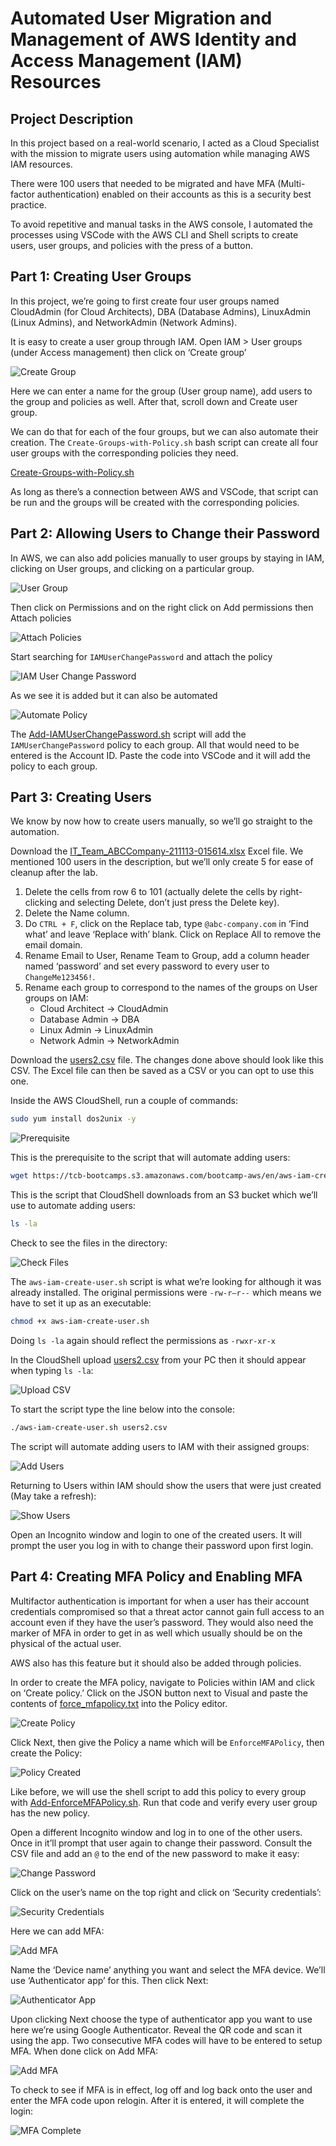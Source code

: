 
# Automated User Migration and Management of AWS Identity and Access Management (IAM) Resources

## Project Description
In this project based on a real-world scenario, I acted as a Cloud Specialist with the mission to migrate users using automation while managing AWS IAM resources.

There were 100 users that needed to be migrated and have MFA (Multi-factor authentication) enabled on their accounts as this is a security best practice.

To avoid repetitive and manual tasks in the AWS console, I automated the processes using VSCode with the AWS CLI and Shell scripts to create users, user groups, and policies with the press of a button.

## Part 1: Creating User Groups
In this project, we’re going to first create four user groups named CloudAdmin (for Cloud Architects), DBA (Database Admins), LinuxAdmin (Linux Admins), and NetworkAdmin (Network Admins).

It is easy to create a user group through IAM. Open IAM > User groups (under Access management) then click on ‘Create group’

![Create Group](https://i.imgur.com/wnGihoZ.png)

Here we can enter a name for the group (User group name), add users to the group and policies as well. After that, scroll down and Create user group.

We can do that for each of the four groups, but we can also automate their creation. The `Create-Groups-with-Policy.sh` bash script can create all four user groups with the corresponding policies they need.

[Create-Groups-with-Policy.sh](Create-Groups-with-Policy.sh)

As long as there’s a connection between AWS and VSCode, that script can be run and the groups will be created with the corresponding policies.

## Part 2: Allowing Users to Change their Password
In AWS, we can also add policies manually to user groups by staying in IAM, clicking on User groups, and clicking on a particular group.

![User Group](https://i.imgur.com/47rAE8V.png)

Then click on Permissions and on the right click on Add permissions then Attach policies

![Attach Policies](https://i.imgur.com/TIChBiZ.png)

Start searching for `IAMUserChangePassword` and attach the policy

![IAM User Change Password](https://i.imgur.com/JHcoamx.png)

As we see it is added but it can also be automated

![Automate Policy](https://i.imgur.com/a4VDVqC.png)

The [Add-IAMUserChangePassword.sh](Add-IAMUserChangePassword.sh) script will add the `IAMUserChangePassword` policy to each group. All that would need to be entered is the Account ID. Paste the code into VSCode and it will add the policy to each group.

## Part 3: Creating Users
We know by now how to create users manually, so we’ll go straight to the automation.

Download the [IT_Team_ABCCompany-211113-015614.xlsx](IT_Team_ABCCompany-211113-015614.xlsx) Excel file. We mentioned 100 users in the description, but we’ll only create 5 for ease of cleanup after the lab.

1. Delete the cells from row 6 to 101 (actually delete the cells by right-clicking and selecting Delete, don’t just press the Delete key).
2. Delete the Name column.
3. Do `CTRL + F`, click on the Replace tab, type `@abc-company.com` in ‘Find what’ and leave ‘Replace with’ blank. Click on Replace All to remove the email domain.
4. Rename Email to User, Rename Team to Group, add a column header named ‘password’ and set every password to every user to `ChangeMe123456!`.
5. Rename each group to correspond to the names of the groups on User groups on IAM:
    - Cloud Architect -> CloudAdmin
    - Database Admin -> DBA
    - Linux Admin -> LinuxAdmin
    - Network Admin -> NetworkAdmin

Download the [users2.csv](users2.csv) file. The changes done above should look like this CSV. The Excel file can then be saved as a CSV or you can opt to use this one.

Inside the AWS CloudShell, run a couple of commands:

```sh
sudo yum install dos2unix -y
```

![Prerequisite](https://i.imgur.com/JMhpzUx.png)

This is the prerequisite to the script that will automate adding users:

```sh
wget https://tcb-bootcamps.s3.amazonaws.com/bootcamp-aws/en/aws-iam-create-user.sh
```

This is the script that CloudShell downloads from an S3 bucket which we’ll use to automate adding users:

```sh
ls -la
```

Check to see the files in the directory:

![Check Files](https://i.imgur.com/EqeyZ2j.png)

The `aws-iam-create-user.sh` script is what we’re looking for although it was already installed. The original permissions were `-rw-r—r--` which means we have to set it up as an executable:

```sh
chmod +x aws-iam-create-user.sh
```

Doing `ls -la` again should reflect the permissions as `-rwxr-xr-x`

In the CloudShell upload [users2.csv](users2.csv) from your PC then it should appear when typing `ls -la`:

![Upload CSV](https://i.imgur.com/DqmT9Xj.png)

To start the script type the line below into the console:

```sh
./aws-iam-create-user.sh users2.csv
```

The script will automate adding users to IAM with their assigned groups:

![Add Users](https://i.imgur.com/kh49ItM.png)

Returning to Users within IAM should show the users that were just created (May take a refresh):

![Show Users](https://i.imgur.com/mWO1of4.png)

Open an Incognito window and login to one of the created users. It will prompt the user you log in with to change their password upon first login.

## Part 4: Creating MFA Policy and Enabling MFA
Multifactor authentication is important for when a user has their account credentials compromised so that a threat actor cannot gain full access to an account even if they have the user’s password. They would also need the marker of MFA in order to get in as well which usually should be on the physical of the actual user.

AWS also has this feature but it should also be added through policies.

In order to create the MFA policy, navigate to Policies within IAM and click on ‘Create policy.’ Click on the JSON button next to Visual and paste the contents of [force_mfapolicy.txt](force_mfapolicy.txt) into the Policy editor.

![Create Policy](https://i.imgur.com/blFfAod.png)

Click Next, then give the Policy a name which will be `EnforceMFAPolicy`, then create the Policy:

![Policy Created](https://i.imgur.com/thMhjmC.png)

Like before, we will use the shell script to add this policy to every group with [Add-EnforceMFAPolicy.sh](Add-EnforceMFAPolicy.sh). Run that code and verify every user group has the new policy.

Open a different Incognito window and log in to one of the other users. Once in it’ll prompt that user again to change their password. Consult the CSV file and add an `@` to the end of the new password to make it easy:

![Change Password](https://i.imgur.com/izhb4Hw.png)

Click on the user’s name on the top right and click on ‘Security credentials’:

![Security Credentials](https://i.imgur.com/BozntuU.png)

Here we can add MFA:

![Add MFA](https://i.imgur.com/D7QTgNI.png)

Name the ‘Device name’ anything you want and select the MFA device. We’ll use ‘Authenticator app’ for this. Then click Next:

![Authenticator App](https://i.imgur.com/pfQbQlv.png)

Upon clicking Next choose the type of authenticator app you want to use here we’re using Google Authenticator. Reveal the QR code and scan it using the app. Two consecutive MFA codes will have to be entered to setup MFA. When done click on Add MFA:

![Add MFA](https://i.imgur.com/K5McGUr.png)

To check to see if MFA is in effect, log off and log back onto the user and enter the MFA code upon relogin. After it is entered, it will complete the login:

![MFA Complete](https://i.imgur.com/kEQIdSQ.png)
